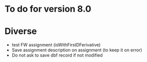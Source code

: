 # To do for version 8.0

  
# Diverse
- test FW assignment (isWithFirstDFerivative)
- Save assignment description on assignment (to keep it on error)
- Do not ask to save dbf record if not modified